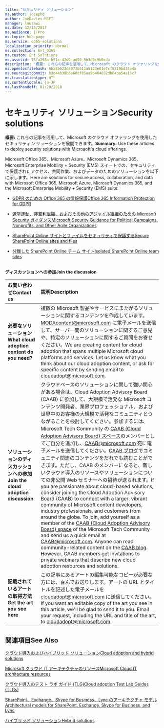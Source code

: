 ```yaml
---
title: "セキュリティ ソリューション"
ms.author: josephd
author: JoeDavies-MSFT
manager: laurawi
ms.date: 12/15/2017
ms.audience: ITPro
ms.topic: hub-page
ms.service: o365-solutions
localization_priority: Normal
ms.collection: Ent_O365
ms.custom: Ent_Solutions
ms.assetid: 75fa293a-b51c-42d0-ad90-5b3d9c9b0cd4
description: "概要: これらの記事を活用して、Microsoft のクラウド オファリングを使用したセキュリティ ソリューションを展開できます。"
ms.openlocfilehash: 6ba8b623d4073b611a5123e01e7cf5819bd34e4a
ms.sourcegitcommit: b3d44b30b6e60df85ea9b404692db64ba54a16c7
ms.translationtype: HT
ms.contentlocale: ja-JP
ms.lasthandoff: 01/29/2018
---
```

# <a name="security-solutions"></a><span data-ttu-id="c247e-103">セキュリティ ソリューション</span><span class="sxs-lookup"><span data-stu-id="c247e-103">Security solutions</span></span>

 <span data-ttu-id="c247e-104">**概要:** これらの記事を活用して、Microsoft のクラウド オファリングを使用したセキュリティ ソリューションを展開できます。</span><span class="sxs-lookup"><span data-stu-id="c247e-104">**Summary:** Use these articles to deploy security solutions with Microsoft's cloud offerings.</span></span>
  
<span data-ttu-id="c247e-105">Microsoft Office 365、Microsoft Azure、Microsoft Dynamics 365、Microsoft Enterprise Mobility + Security (EMS) スイートでの、セキュリティで保護されたアクセス、共同作業、およびデータのためのソリューションを以下に示します。</span><span class="sxs-lookup"><span data-stu-id="c247e-105">Here are solutions for secure access, collaboration, and data with Microsoft Office 365, Microsoft Azure, Microsoft Dynamics 365, and the Microsoft Enterprise Mobility + Security (EMS) suite:</span></span>

- [<span data-ttu-id="c247e-106">GDPR のための Office 365 の情報保護</span><span class="sxs-lookup"><span data-stu-id="c247e-106">Office 365 Information Protection for GDPR</span></span>](office-365-information-protection-for-gdpr.md)
  
- [<span data-ttu-id="c247e-107">選挙運動、非営利組織、およびその他のアジャイル組織のための Microsoft Security ガイダンス</span><span class="sxs-lookup"><span data-stu-id="c247e-107">Microsoft Security Guidance for Political Campaigns, Nonprofits, and Other Agile Organizations</span></span>](microsoft-security-guidance-for-political-campaigns-nonprofits-and-other-agile-o.md)
    
- [<span data-ttu-id="c247e-108">SharePoint Online サイトとファイルをセキュリティで保護する</span><span class="sxs-lookup"><span data-stu-id="c247e-108">Secure SharePoint Online sites and files</span></span>](secure-sharepoint-online-sites-and-files.md)
    
- [<span data-ttu-id="c247e-109">分離した SharePoint Online チーム サイト</span><span class="sxs-lookup"><span data-stu-id="c247e-109">Isolated SharePoint Online team sites</span></span>](isolated-sharepoint-online-team-sites.md)
<br/><br/>
    
<span data-ttu-id="c247e-110">**ディスカッションへの参加**</span><span class="sxs-lookup"><span data-stu-id="c247e-110">**Join the discussion**</span></span>

|<span data-ttu-id="c247e-111">**お問い合わせ**</span><span class="sxs-lookup"><span data-stu-id="c247e-111">**Contact us**</span></span>|<span data-ttu-id="c247e-112">**説明**</span><span class="sxs-lookup"><span data-stu-id="c247e-112">**Description**</span></span>|
|:-----|:-----|
|<span data-ttu-id="c247e-113">**必要なソリューション**</span><span class="sxs-lookup"><span data-stu-id="c247e-113">**What cloud adoption content do you need?**</span></span> <br/> |<span data-ttu-id="c247e-p101">複数の Microsoft 製品やサービスにまたがるソリューションに関するコンテンツを作成しています。[MODAcontent@microsoft.com](mailto:cloudadopt@microsoft.com?Subject=[Cloud%20Adoption%20Content%20Feedback]:%20) に電子メールを送信して、サーバー間のソリューションに関するご意見や、特定のソリューションに関するご質問をお寄せください。</span><span class="sxs-lookup"><span data-stu-id="c247e-p101">We are creating content for cloud adoption that spans multiple Microsoft cloud platforms and services. Let us know what you think about our cloud adoption content, or ask for specific content by sending email to [cloudadopt@microsoft.com](mailto:cloudadopt@microsoft.com?Subject=[Cloud%20Adoption%20Content%20Feedback]:%20).  </span></span><br/> |
|<span data-ttu-id="c247e-116">**ソリューションのディスカッションへの参加**</span><span class="sxs-lookup"><span data-stu-id="c247e-116">**Join the cloud adoption discussion**</span></span> <br/> |<span data-ttu-id="c247e-p102">クラウドベースのソリューションに関して強い関心がある場合は、Cloud Adoption Advisory Board (CAAB) に参加して、大規模で活発な Microsoft コンテンツ開発者、業界プロフェッショナル、および世界中のお客様の大規模で活発なコミュニティとつながることを検討してください。参加するには、Microsoft Tech Community の [CAAB (Cloud Adoption Advisory Board) スペース](https://aka.ms/caab)のメンバーとしてご自分を追加し、[CAAB@microsoft.com](mailto:caab@microsoft.com?Subject=I%20just%20joined%20the%20Cloud%20Adoption%20Advisory%20Board!) 宛に電子メールを送信してください。[CAAB ブログ](https://blogs.technet.com/b/solutions_advisory_board/)でコミュニティ関連のコンテンツをだれでも読むことができます。ただし、CAAB のメンバーになると、新しいクラウド導入のリソースやソリューションについての非公開 Web セミナーへの招待が送られます。</span><span class="sxs-lookup"><span data-stu-id="c247e-p102">If you are passionate about cloud-based solutions, consider joining the Cloud Adoption Advisory Board (CAAB) to connect with a larger, vibrant community of Microsoft content developers, industry professionals, and customers from around the globe. To join, add yourself as a member of the [CAAB (Cloud Adoption Advisory Board) space](https://aka.ms/caab) of the Microsoft Tech Community and send us a quick email at [CAAB@microsoft.com](mailto:caab@microsoft.com?Subject=I%20just%20joined%20the%20Cloud%20Adoption%20Advisory%20Board!). Anyone can read community-related content on the [CAAB blog](https://blogs.technet.com/b/solutions_advisory_board/). However, CAAB members get invitations to private webinars that describe new cloud adoption resources and solutions.  </span></span><br/> |
|<span data-ttu-id="c247e-120">**記載されているアートの取得方法**</span><span class="sxs-lookup"><span data-stu-id="c247e-120">**Get the art you see here**</span></span> <br/> |<span data-ttu-id="c247e-p103">この記事にあるアートの編集可能なコピーが必要な方には、喜んでお送りします。アートの URL とタイトルを記述した電子メールを [cloudadopt@microsoft.com](mailto:cloudadopt@microsoft.com?subject=[Art%20Request]:%20) に送信してください。</span><span class="sxs-lookup"><span data-stu-id="c247e-p103">If you want an editable copy of the art you see in this article, we'll be glad to send it to you. Email your request, including the URL and title of the art, to [cloudadopt@microsoft.com](mailto:cloudadopt@microsoft.com?subject=[Art%20Request]:%20).  </span></span><br/> |
   
## <a name="see-also"></a><span data-ttu-id="c247e-123">関連項目</span><span class="sxs-lookup"><span data-stu-id="c247e-123">See Also</span></span>

[<span data-ttu-id="c247e-124">クラウド導入およびハイブリッド ソリューション</span><span class="sxs-lookup"><span data-stu-id="c247e-124">Cloud adoption and hybrid solutions</span></span>](cloud-adoption-and-hybrid-solutions.md)
  
[<span data-ttu-id="c247e-125">Microsoft クラウド IT アーキテクチャのリソース</span><span class="sxs-lookup"><span data-stu-id="c247e-125">Microsoft Cloud IT architecture resources</span></span>](microsoft-cloud-it-architecture-resources.md)
  
[<span data-ttu-id="c247e-126">クラウド導入のテスト ラボ ガイド (TLG)</span><span class="sxs-lookup"><span data-stu-id="c247e-126">Cloud adoption Test Lab Guides (TLGs)</span></span>](cloud-adoption-test-lab-guides-tlgs.md)
  
[<span data-ttu-id="c247e-127">SharePoint、Exchange、Skype for Business、Lync のアーキテクチャ モデル</span><span class="sxs-lookup"><span data-stu-id="c247e-127">Architectural models for SharePoint, Exchange, Skype for Business, and Lync</span></span>](architectural-models-for-sharepoint-exchange-skype-for-business-and-lync.md)
  
[<span data-ttu-id="c247e-128">ハイブリッド ソリューション</span><span class="sxs-lookup"><span data-stu-id="c247e-128">Hybrid solutions</span></span>](hybrid-solutions.md)


